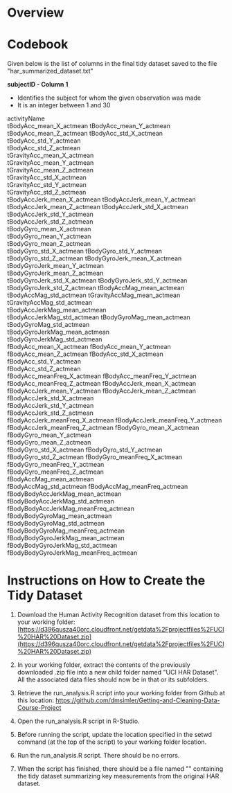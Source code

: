 # Overview

# Codebook
Given below is the list of columns in the final tidy dataset saved to the file "har_summarized_dataset.txt"

**subjectID - Column 1**
+ Identifies the subject for whom the given observation was made
+ It is an integer between 1 and 30 

activityName	
tBodyAcc_mean_X_actmean	
tBodyAcc_mean_Y_actmean	
tBodyAcc_mean_Z_actmean	
tBodyAcc_std_X_actmean	
tBodyAcc_std_Y_actmean	
tBodyAcc_std_Z_actmean	
tGravityAcc_mean_X_actmean	
tGravityAcc_mean_Y_actmean	
tGravityAcc_mean_Z_actmean	
tGravityAcc_std_X_actmean	
tGravityAcc_std_Y_actmean	
tGravityAcc_std_Z_actmean	
tBodyAccJerk_mean_X_actmean	
tBodyAccJerk_mean_Y_actmean	
tBodyAccJerk_mean_Z_actmean	
tBodyAccJerk_std_X_actmean	
tBodyAccJerk_std_Y_actmean	
tBodyAccJerk_std_Z_actmean	
tBodyGyro_mean_X_actmean	
tBodyGyro_mean_Y_actmean	
tBodyGyro_mean_Z_actmean	
tBodyGyro_std_X_actmean	
tBodyGyro_std_Y_actmean	
tBodyGyro_std_Z_actmean	
tBodyGyroJerk_mean_X_actmean	
tBodyGyroJerk_mean_Y_actmean	
tBodyGyroJerk_mean_Z_actmean	
tBodyGyroJerk_std_X_actmean	
tBodyGyroJerk_std_Y_actmean	
tBodyGyroJerk_std_Z_actmean	
tBodyAccMag_mean_actmean	
tBodyAccMag_std_actmean	
tGravityAccMag_mean_actmean	
tGravityAccMag_std_actmean	
tBodyAccJerkMag_mean_actmean	
tBodyAccJerkMag_std_actmean	
tBodyGyroMag_mean_actmean	
tBodyGyroMag_std_actmean	
tBodyGyroJerkMag_mean_actmean	
tBodyGyroJerkMag_std_actmean	
fBodyAcc_mean_X_actmean	
fBodyAcc_mean_Y_actmean	
fBodyAcc_mean_Z_actmean	
fBodyAcc_std_X_actmean	
fBodyAcc_std_Y_actmean	
fBodyAcc_std_Z_actmean	
fBodyAcc_meanFreq_X_actmean	
fBodyAcc_meanFreq_Y_actmean	
fBodyAcc_meanFreq_Z_actmean	
fBodyAccJerk_mean_X_actmean	
fBodyAccJerk_mean_Y_actmean	
fBodyAccJerk_mean_Z_actmean	
fBodyAccJerk_std_X_actmean	
fBodyAccJerk_std_Y_actmean	
fBodyAccJerk_std_Z_actmean	
fBodyAccJerk_meanFreq_X_actmean	
fBodyAccJerk_meanFreq_Y_actmean	
fBodyAccJerk_meanFreq_Z_actmean	
fBodyGyro_mean_X_actmean	
fBodyGyro_mean_Y_actmean	
fBodyGyro_mean_Z_actmean	
fBodyGyro_std_X_actmean	
fBodyGyro_std_Y_actmean	
fBodyGyro_std_Z_actmean	
fBodyGyro_meanFreq_X_actmean	
fBodyGyro_meanFreq_Y_actmean	
fBodyGyro_meanFreq_Z_actmean	
fBodyAccMag_mean_actmean	
fBodyAccMag_std_actmean	
fBodyAccMag_meanFreq_actmean	
fBodyBodyAccJerkMag_mean_actmean	
fBodyBodyAccJerkMag_std_actmean	
fBodyBodyAccJerkMag_meanFreq_actmean	
fBodyBodyGyroMag_mean_actmean	
fBodyBodyGyroMag_std_actmean	
fBodyBodyGyroMag_meanFreq_actmean	
fBodyBodyGyroJerkMag_mean_actmean	
fBodyBodyGyroJerkMag_std_actmean	
fBodyBodyGyroJerkMag_meanFreq_actmean


# Instructions on How to Create the Tidy Dataset
1) Download the Human Activity Recognition dataset from this location to your working folder:
       [https://d396qusza40orc.cloudfront.net/getdata%2Fprojectfiles%2FUCI%20HAR%20Dataset.zip](https://d396qusza40orc.cloudfront.net/getdata%2Fprojectfiles%2FUCI%20HAR%20Dataset.zip)
    
2) In your working folder, extract the contents of the previously downloaded .zip file into a new child folder named "UCI HAR Dataset".  All the associated data files should now be in that or its subfolders.

3) Retrieve the run_analysis.R script into your working folder from Github at this location:
    https://github.com/dmsimler/Getting-and-Cleaning-Data-Course-Project

4) Open the run_analysis.R script in R-Studio.

5) Before running the script, update the location specified in the setwd command (at the top of the script) to your working folder location.

6) Run the run_analysis.R script.  There should be no errors.

7) When the script has finished, there should be a file named "" containing the tidy dataset summarizing key measurements from the original HAR dataset.  